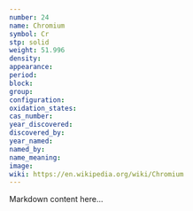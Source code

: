 ```yaml
---
number: 24
name: Chromium
symbol: Cr
stp: solid
weight: 51.996
density:
appearance:
period:
block:
group:
configuration:
oxidation_states:
cas_number:
year_discovered:
discovered_by:
year_named:
named_by:
name_meaning:
image:
wiki: https://en.wikipedia.org/wiki/Chromium
---
```


Markdown content here...
